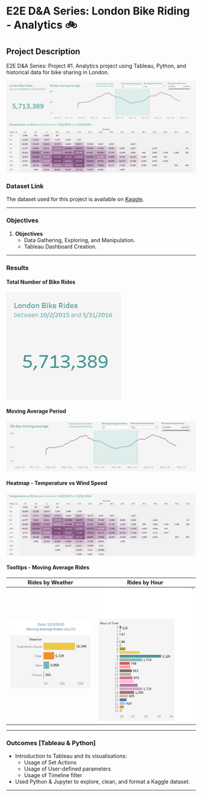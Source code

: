 # E2E D&A Series: London Bike Riding - Analytics 🚲

## Project Description
E2E D&amp;A Series: Project #1. Analytics project using Tableau, Python, and historical data for bike sharing in London.

![Dashboard](./assets/dashboard.png)

### Dataset Link
The dataset used for this project is available on [Kaggle](https://www.kaggle.com/datasets/hmavrodiev/london-bike-sharing-dataset).

---

### Objectives

1. **Objectives**
   - Data Gathering, Exploring, and Manipulation.
   - Tableau Dashboard Creation.

---

### Results

#### Total Number of Bike Rides
![Total Number of Bike Rides](./assets/total_rides.png)

#### Moving Average Period
![Moving Average Period](./assets/moving_avg.png)

#### Heatmap - Temperature vs Wind Speed
![Heatmap - Temperature vs Wind Speed](./assets/heatmap.png)

#### Tooltips - Moving Average Rides
| Rides by Weather  | Rides by Hour |
| ------------- | ------------- |
| ![Weather Tooltip](./assets/weather.png)  | ![Hour Tooltip](./assets/hour.png)  |
---

### Outcomes [Tableau & Python]
- Introduction to Tableau and its visualisations: 
   - Usage of Set Actions
   - Usage of User-defined parameters
   - Usage of Timeline filter
- Used Python & Jupyter to explore, clean, and format a Kaggle dataset.
---